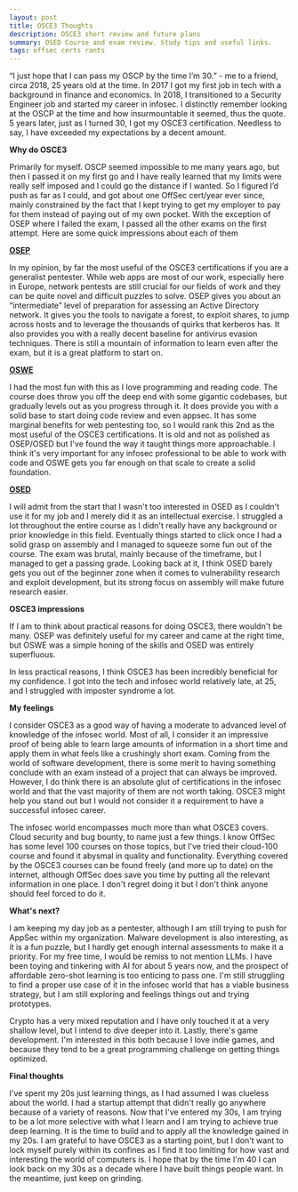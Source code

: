 ```yaml
---
layout: post
title: OSCE3 Thoughts 
description: OSCE3 short review and future plans
summary: OSED Course and exam review. Study tips and useful links.
tags: offsec certs rants
---
```


“I just hope that I can pass my OSCP by the time I’m 30.” - me to a friend, circa 2018, 25 years old at the time.
In 2017 I got my first job in tech with a background in finance and economics. In 2018, I transitioned to a Security Engineer job and started my career in infosec. I distinctly remember looking at the OSCP at the time and how insurmountable it seemed, thus the quote. 5 years later, just as I turned 30, I got my OSCE3 certification. 
Needless to say, I have exceeded my expectations by a decent amount. 

**Why do OSCE3**

Primarily for myself. OSCP seemed impossible to me many years ago, but then I passed it on my first go and I have really learned that my limits were really self imposed and I could go the distance if I wanted. So I figured I’d push as far as I could, and got about one OffSec cert/year ever since, mainly constrained by the fact that I kept trying to get my employer to pay for them instead of paying out of my own pocket. With the exception of OSEP where I failed the exam, I passed all the other exams on the first attempt. Here are some quick impressions about each of them

[**OSEP**](https://robsware.github.io/2022/06/22/osep)

In my opinion, by far the most useful of the OSCE3 certifications if you are a generalist pentester. While web apps are most of our work, especially here in Europe, network pentests are still crucial for our fields of work and they can be quite novel and difficult puzzles to solve. 
OSEP gives you about an “intermediate” level of preparation for assessing an Active Directory network. It gives you the tools to navigate a forest, to exploit shares, to jump across hosts and to leverage the thousands of quirks that kerberos has. It also provides you with a really decent baseline for antivirus evasion techniques. There is still a mountain of information to learn even after the exam, but it is a great platform to start on.

[**OSWE**](https://robsware.github.io/2023/03/13/oswe)

I had the most fun with this as I love programming and reading code. The course does throw you off the deep end with some gigantic codebases, but gradually levels out as you progress through it. It does provide you with a solid base to start doing code review and even appsec. It has some marginal benefits for web pentesting too, so I would rank this 2nd as the most useful of the OSCE3 certifications. It is old and not as polished as OSEP/OSED but I've found the way it taught things more approachable. I think it's very important for any infosec professional to be able to work with code and OSWE gets you far enough on that scale to create a solid foundation.

[**OSED**](https://robsware.github.io/2024/05/16/osed)

I will admit from the start that I wasn't too interested in OSED as I couldn't use it for my job and I merely did it as an intellectual exercise. I struggled a lot throughout the entire course as I didn't really have any background or prior knowledge in this field. Eventually things started to click once I had a solid grasp on assembly and I managed to squeeze some fun out of the course. The exam was brutal, mainly because of the timeframe, but I managed to get a passing grade. Looking back at it, I think OSED barely gets you out of the beginner zone when it comes to vulnerability research and exploit development, but its strong focus on assembly will make future research easier.

**OSCE3 impressions**

If I am to think about practical reasons for doing OSCE3, there wouldn't be many. OSEP was definitely useful for my career and came at the right time, but OSWE was a simple honing of the skills and OSED was entirely superfluous. 

In less practical reasons, I think OSCE3 has been incredibly beneficial for my confidence. I got into the tech and infosec world relatively late, at 25, and I struggled with imposter syndrome a lot. 


**My feelings**

I consider OSCE3 as a good way of having a moderate to advanced level of knowledge of the infosec world. Most of all, I consider it an impressive proof of being able to learn large amounts of information in a short time and apply them in what feels like a crushingly short exam. Coming from the world of software development, there is some merit to having something conclude with an exam instead of a project that can always be improved. However, I do think there is an absolute glut of certifications in the infosec world and that the vast majority of them are not worth taking. OSCE3 might help you stand out but I would not consider it a requirement to have a successful infosec career. 

The infosec world encompasses much more than what OSCE3 covers. Cloud security and bug bounty, to name just a few things. I know OffSec has some level 100 courses on those topics, but I've tried their cloud-100 course and found it abysmal in quality and functionality. Everything covered by the OSCE3 courses can be found freely (and more up to date) on the internet, although OffSec does save you time by putting all the relevant information in one place. I don't regret doing it but I don't think anyone should feel forced to do it.

**What's next?**

I am keeping my day job as a pentester, although I am still trying to push for AppSec within my organization. Malware development is also interesting, as it is a fun puzzle, but I hardly get enough internal assessments to make it a priority. For my free time, I would be remiss to not mention LLMs. I have been toying and tinkering with AI for about 5 years now, and the prospect of affordable zero-shot learning is too enticing to pass one. I'm still struggling to find a proper use case of it in the infosec world that has a viable business strategy, but I am still exploring and feelings things out and trying prototypes. 

Crypto has a very mixed reputation and I have only touched it at a very shallow level, but I intend to dive deeper into it. Lastly, there's game development. I'm interested in this both because I love indie games, and because they tend to be a great programming challenge on getting things optimized.


**Final thoughts**

I've spent my 20s just learning things, as I had assumed I was clueless about the world. I had a startup attempt that didn't really go anywhere because of a variety of reasons. Now that I've entered my 30s, I am trying to be a lot more selective with what I learn and I am trying to achieve true deep learning. It is the time to build and to apply all the knowledge gained in my 20s. I am grateful to have OSCE3 as a starting point, but I don't want to lock myself purely within its confines as I find it too limiting for how vast and interesting the world of computers is. I hope that by the time I'm 40 I can look back on my 30s as a decade where I have built things people want. In the meantime, just keep on grinding.
